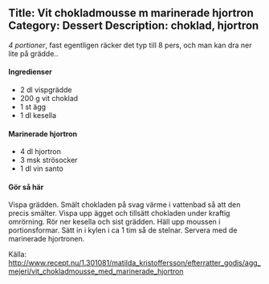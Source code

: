 Title: Vit chokladmousse m marinerade hjortron
Category: Dessert
Description: choklad, hjortron
---

*4 portioner*, fast egentligen räcker det typ till 8 pers, och man kan dra ner lite på grädde..

#### Ingredienser

* 2 dl vispgrädde
* 200 g vit choklad
* 1 st ägg
* 1 dl kesella

#### Marinerade hjortron

* 4 dl hjortron
* 3 msk strösocker
* 1 dl vin santo

#### Gör så här

Vispa grädden. Smält chokladen på svag värme i vattenbad så att den precis smälter. Vispa upp ägget och tillsätt chokladen under kraftig omrörning. Rör ner kesella och sist grädden. Häll upp moussen i portionsformar. Sätt in i kylen i ca 1 tim så de stelnar. Servera med de marinerade hjortronen.

Källa: <http://www.recept.nu/1.301081/matilda_kristoffersson/efterratter_godis/agg_mejeri/vit_chokladmousse_med_marinerade_hjortron>